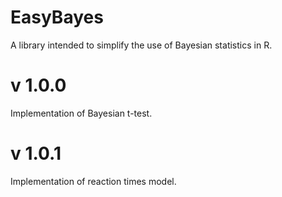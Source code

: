 # EasyBayes
A library intended to simplify the use of Bayesian statistics in R.

# v 1.0.0
Implementation of Bayesian t-test.

# v 1.0.1
Implementation of reaction times model.